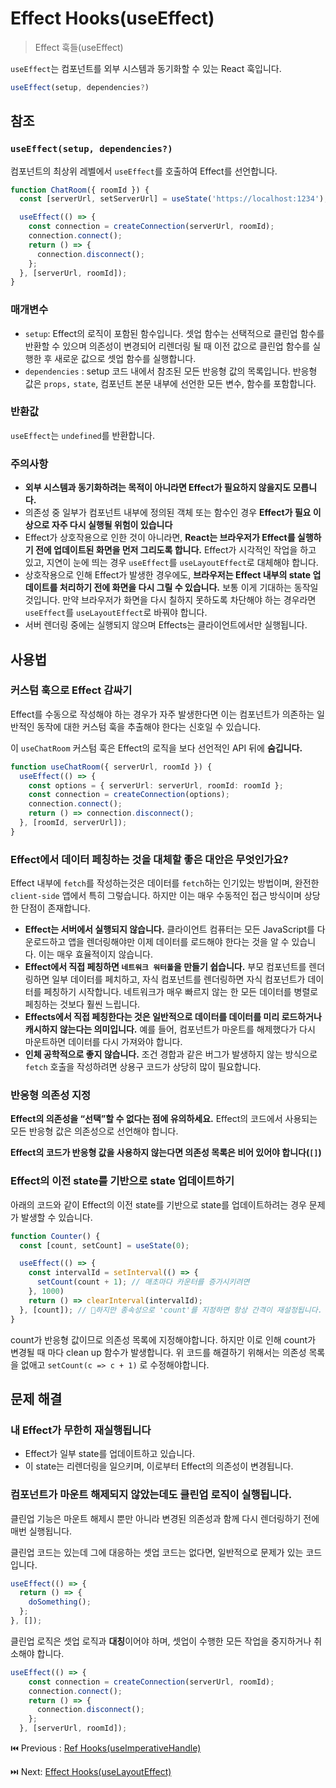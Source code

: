 # Effect Hooks(useEffect)

> Effect 훅들(useEffect)

`useEffect`는 컴포넌트를 외부 시스템과 동기화할 수 있는 React 훅입니다.

```typescript
useEffect(setup, dependencies?)
```

## 참조

### ****`useEffect(setup, dependencies?)`****

컴포넌트의 최상위 레벨에서 `useEffect`를 호출하여 Effect를 선언합니다.

```typescript
function ChatRoom({ roomId }) {
  const [serverUrl, setServerUrl] = useState('https://localhost:1234');

  useEffect(() => {
    const connection = createConnection(serverUrl, roomId);
    connection.connect();
    return () => {
      connection.disconnect();
    };
  }, [serverUrl, roomId]);
}
```

### 매개변수

- `setup`: Effect의 로직이 포함된 함수입니다. 셋업 함수는 선택적으로 클린업 함수를 반환할 수 있으며 의존성이 변경되어 리렌더링 될 때 이전 값으로 클린업 함수를 실행한 후 새로운 값으로 셋업 함수를 실행합니다.
- `dependencies` : setup 코드 내에서 참조된 모든 반응형 값의 목록입니다. 반응형 값은 `props,` `state`, 컴포넌트 본문 내부에 선언한 모든 변수, 함수를 포함합니다.

### 반환값

`useEffect`는 `undefined`를 반환합니다.

### 주의사항

- **외부 시스템과 동기화하려는 목적이 아니라면 Effect가 필요하지 않을지도 모릅니다.**
- 의존성 중 일부가 컴포넌트 내부에 정의된 객체 또는 함수인 경우 **Effect가 필요 이상으로 자주 다시 실행될 위험이 있습니다**
- Effect가 상호작용으로 인한 것이 아니라면, **React는 브라우저가 Effect를 실행하기 전에 업데이트된 화면을 먼저 그리도록 합니다.** Effect가 시각적인 작업을 하고 있고, 지연이 눈에 띄는 경우 `useEffect`를 `useLayoutEffect`로 대체해야 합니다.
- 상호작용으로 인해 Effect가 발생한 경우에도, **브라우저는 Effect 내부의 state 업데이트를 처리하기 전에 화면을 다시 그릴 수 있습니다.** 보통 이게 기대하는 동작일 것입니다. 만약 브라우저가 화면을 다시 칠하지 못하도록 차단해야 하는 경우라면 `useEffect`를 `useLayoutEffect`로 바꿔야 합니다.
- 서버 렌더링 중에는 실행되지 않으며 Effects는 클라이언트에서만 실행됩니다.

## 사용법

### ****커스텀 훅으로 Effect 감싸기****

Effect를 수동으로 작성해야 하는 경우가 자주 발생한다면 이는 컴포넌트가 의존하는 일반적인 동작에 대한 커스텀 훅을 추출해야 한다는 신호일 수 있습니다.

이 `useChatRoom` 커스텀 훅은 Effect의 로직을 보다 선언적인 API 뒤에 **숨깁니다.**

```typescript
function useChatRoom({ serverUrl, roomId }) {
  useEffect(() => {
    const options = { serverUrl: serverUrl, roomId: roomId };
    const connection = createConnection(options);
    connection.connect();
    return () => connection.disconnect();
  }, [roomId, serverUrl]);
}
```

### **Effect에서 데이터 페칭하는 것을 대체할 좋은 대안은 무엇인가요?**

Effect 내부에 `fetch`를 작성하는것은 데이터를 `fetch`하는 인기있는 방법이며, 완전한 `client-side` 앱에서 특히 그렇습니다. 하지만 이는 매우 수동적인 접근 방식이며 상당한 단점이 존재합니다.

- **Effect는 서버에서 실행되지 않습니다.** 클라이언트 컴퓨터는 모든 JavaScript를 다운로드하고 앱을 렌더링해야만 이제 데이터를 로드해야 한다는 것을 알 수 있습니다. 이는 매우 효율적이지 않습니다.
- **Effect에서 직접 페칭하면 `네트워크 워터폴`을 만들기 쉽습니다.** 부모 컴포넌트를 렌더링하면 일부 데이터를 페치하고, 자식 컴포넌트를 렌더링하면 자식 컴포넌트가 데이터를 페칭하기 시작합니다. 네트워크가 매우 빠르지 않는 한 모든 데이터를 병렬로 페칭하는 것보다 훨씬 느립니다.
- **Effects에서 직접 페칭한다는 것은 일반적으로 데이터를 데이터를 미리 로드하거나 캐시하지 않는다는 의미입니다.** 예를 들어, 컴포넌트가 마운트를 해제했다가 다시 마운트하면 데이터를 다시 가져와야 합니다.
- **인체 공학적으로 좋지 않습니다.** 조건 경합과 같은 버그가 발생하지 않는 방식으로 `fetch` 호출을 작성하려면 상용구 코드가 상당히 많이 필요합니다.

### ****반응형 의존성 지정****

**Effect의 의존성을 “선택”할 수 없다는 점에 유의하세요.** Effect의 코드에서 사용되는 모든 반응형 값은 의존성으로 선언해야 합니다.

**Effect의 코드가 반응형 값을 사용하지 않는다면 의존성 목록은 비어 있어야 합니다(`[]`)**

### ****Effect의 이전 state를 기반으로 state 업데이트하기****

아래의 코드와 같이 Effect의 이전 state를 기반으로 state를 업데이트하려는 경우 문제가 발생할 수 있습니다.

```typescript
function Counter() {
  const [count, setCount] = useState(0);

  useEffect(() => {
    const intervalId = setInterval(() => {
      setCount(count + 1); // 매초마다 카운터를 증가시키려면
    }, 1000)
    return () => clearInterval(intervalId);
  }, [count]); // 🚩하지만 종속성으로 'count'를 지정하면 항상 간격이 재설정됩니다.
}
```

count가 반응형 값이므로 의존성 목록에 지정해야합니다. 하지만 이로 인해 count가 변경될 때 마다 clean up 함수가 발생합니다. 위 코드를 해결하기 위해서는 의존성 목록을 없애고 `setCount(c => c + 1)` 로 수정해야합니다.

## 문제 해결

### ****내 Effect가 무한히 재실행됩니다****

- Effect가 일부 state를 업데이트하고 있습니다.
- 이 state는 리렌더링을 일으키며, 이로부터 Effect의 의존성이 변경됩니다.

### ****컴포넌트가 마운트 해제되지 않았는데도 클린업 로직이 실행됩니다.****

클린업 기능은 마운트 해제시 뿐만 아니라 변경된 의존성과 함께 다시 렌더링하기 전에 매번 실행됩니다.

클린업 코드는 있는데 그에 대응하는 셋업 코드는 없다면, 일반적으로 문제가 있는 코드입니다.

```typescript
useEffect(() => {
  return () => {
    doSomething();
  };
}, []);
```

클린업 로직은 셋업 로직과 **대칭**이어야 하며, 셋업이 수행한 모든 작업을 중지하거나 취소해야 합니다.

```typescript
useEffect(() => {
    const connection = createConnection(serverUrl, roomId);
    connection.connect();
    return () => {
      connection.disconnect();
    };
  }, [serverUrl, roomId]);
```

⏮️ Previous : [Ref Hooks(useImperativeHandle)](./005-Ref%20Hooks(useImperativeHandle).md)

⏭️ Next: [Effect Hooks(useLayoutEffect)](./007-Effect%20Hooks(useLayoutEffect).md)